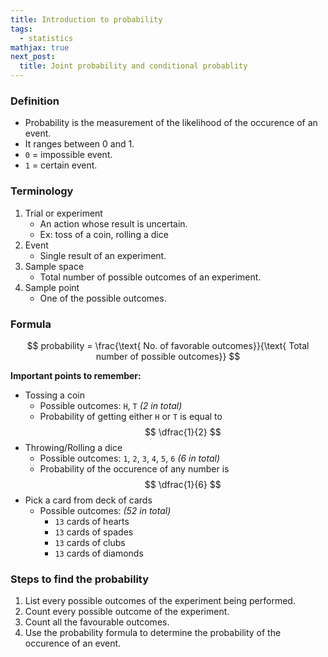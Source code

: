```yaml
---
title: Introduction to probability
tags:
  - statistics
mathjax: true
next_post: 
  title: Joint probability and conditional probablity
---
```


### Definition

+ Probability is the measurement of the likelihood of the occurence of an event.
+ It ranges between 0 and 1.
+ `0` = impossible event.
+ `1` = certain event.

<!--more-->

### Terminology

1. Trial or experiment
   + An action whose result is uncertain.
   + Ex: toss of a coin, rolling a dice
2. Event
   + Single result of an experiment.
3. Sample space
   + Total number of possible outcomes of an experiment.
4. Sample point
   + One of the possible outcomes.

### Formula

$$ probability = \frac{\text{ No. of favorable outcomes}}{\text{ Total number of possible outcomes}} $$

__Important points to remember:__

+ Tossing a coin
  + Possible outcomes: `H`, `T` _(2 in total)_
  + Probability of getting either `H` or `T` is equal to $$ \dfrac{1}{2} $$
+ Throwing/Rolling a dice
  + Possible outcomes: `1`, `2`, `3`, `4`, `5`, `6` _(6 in total)_
  + Probability of the occurence of any number is $$ \dfrac{1}{6} $$
+ Pick a card from deck of cards
  + Possible outcomes: _(52 in total)_
    + `13` cards of hearts
    + `13` cards of spades
    + `13` cards of clubs
    + `13` cards of diamonds

### Steps to find the probability

1. List every possible outcomes of the experiment being performed.
2. Count every possible outcome of the experiment.
3. Count all the favourable outcomes.
4. Use the probability formula to determine the probability of the occurence of an event.
